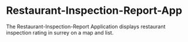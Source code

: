 # Restaurant-Inspection-Report-App

The Restaurant-Inspection-Report Application displays restaurant inspection rating in surrey on a map and list.

